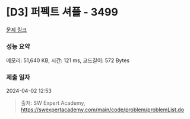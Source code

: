 # [D3] 퍼펙트 셔플 - 3499 

[문제 링크](https://swexpertacademy.com/main/code/problem/problemDetail.do?contestProbId=AWGsRbk6AQIDFAVW) 

### 성능 요약

메모리: 51,640 KB, 시간: 121 ms, 코드길이: 572 Bytes

### 제출 일자

2024-04-02 12:53



> 출처: SW Expert Academy, https://swexpertacademy.com/main/code/problem/problemList.do
